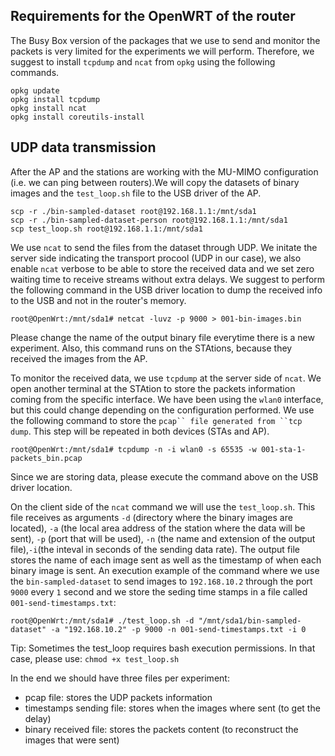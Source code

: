 ## Requirements for the OpenWRT of the router
The Busy Box version of the packages that we use to send and monitor the packets is very limited for the experiments we will perform. Therefore, we suggest to install ``tcpdump`` and ``ncat`` from ``opkg`` using the following commands. 
```
opkg update
opkg install tcpdump
opkg install ncat
opkg install coreutils-install
```

UDP data transmission
--------------------
After the AP and the stations are working with the MU-MIMO configuration (i.e. we can ping between routers).We will copy the datasets of binary images and the ``test_loop.sh`` file to the USB driver of the AP.
```
scp -r ./bin-sampled-dataset root@192.168.1.1:/mnt/sda1
scp -r ./bin-sampled-dataset-person root@192.168.1.1:/mnt/sda1
scp test_loop.sh root@192.168.1.1:/mnt/sda1
```

We use ``ncat`` to send the files from the dataset through UDP. We initate the server side indicating the transport procool (UDP in our case), we also enable ``ncat`` verbose to be able to store the received data and we set zero waiting time to receive streams without extra delays. We suggest to perform the following command in the USB driver location to dump the received info to the USB and not in the router's memory. 
```
root@OpenWrt:/mnt/sda1# netcat -luvz -p 9000 > 001-bin-images.bin
```
Please change the name of the output binary file everytime there is a new experiment. Also, this command runs on the STAtions, because they received the images from the AP.

To monitor the received data, we use ``tcpdump`` at the server side of ``ncat``. We open another terminal at the STAtion to store the packets information coming from the specific interface. We have been using the ``wlan0`` interface, but this could change depending on the configuration performed. We use the following command to store the ```pcap`` file generated from ``tcp dump```. This step will be repeated in both devices (STAs and AP).

```
root@OpenWrt:/mnt/sda1# tcpdump -n -i wlan0 -s 65535 -w 001-sta-1-packets_bin.pcap
```
Since we are storing data, please execute the command above on the USB driver location. 

On the client side of the ``ncat`` command we will use the ``test_loop.sh``. This file receives as arguments ``-d`` (directory where the binary images are located), ``-a`` (the local area address of the station where the data will be sent), ``-p`` (port that will be used), ``-n`` (the name and extension of the output file),``-i``(the inteval in seconds of the sending data rate). The output file stores the name of each image sent as well as the timestamp of when each binary image is sent. An execution example of the command where we use the ``bin-sampled-dataset`` to send images to ``192.168.10.2`` through the port ``9000`` every ``1`` second and we store the seding time stamps in a file called ``001-send-timestamps.txt``:
```
root@OpenWrt:/mnt/sda1# ./test_loop.sh -d "/mnt/sda1/bin-sampled-dataset" -a "192.168.10.2" -p 9000 -n 001-send-timestamps.txt -i 0
```
Tip: Sometimes the test_loop requires bash execution permissions. In that case, please use: ``chmod +x test_loop.sh``

In the end we should have three files per experiment:
- pcap file: stores the UDP packets information 
- timestamps sending file: stores when the images where sent (to get the delay)
- binary received file: stores the packets content (to reconstruct the images that were sent)
